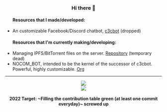 <div align="center">
  <h3>Hi there 👋</h3>
  <ul align="left">
    <h4>Resources that I made/developed:</h4>
    <li>An customizable Facebook/Discord chatbot, <a href="https://github.com/c3cbot/c3c-0x">c3cbot</a> (dropped)</li>
  </ul>
  <ul align="left">
    <h4>Resources that I'm currently making/developing:</h4>
    <li>Managing IPFS/BitTorrent files on the server. <a href="https://github.com/BadAimWeeb/file-sharing-manager">Repository</a> (temporary dead)</li>
    <li>NOCOM_BOT, intended to be the kernel of the successor of c3cbot. Powerful, highly customizable. <a href="https://github.com/NOCOM-BOT">Org</a></li>
    <!--<li>Transcode videos using multiple worker clients. <a href="https://github.com/BadAimWeeb/distributed-transcoding-server">Server</a> | <a href="https://github.com/BadAimWeeb/distributed-transcoding-client">Client</a></li>
    <li><a href="https://github.com/BadAimWeeb/facebook-self">Facebook self-bot interface? [WIP]</a></li>-->
  </ul>
  <hr>
  <a href="https://github.com/anuraghazra/github-readme-stats">
      <img src="https://github-readme-stats.vercel.app/api?username=BadAimWeeb&show_icons=true&theme=tokyonight&count_private=true">
  </a><br>
  <a href="https://github.com/anuraghazra/github-readme-stats">
      <img src="https://github-readme-stats.vercel.app/api//top-langs?username=BadAimWeeb&show_icons=true&theme=tokyonight&count_private=true&langs_count=10&layout=compact">
  </a><br>
  <br>
  <b>2022 Target: ~Filling the contribution table green (at least one commit everyday)~ screwed up</b><br>
</div>

<!--
- 🔭 I’m currently working on ...
- 🌱 I’m currently learning ...
- 👯 I’m looking to collaborate on ...
- 🤔 I’m looking for help with ...
- 💬 Ask me about ...
- 📫 How to reach me: ...
- 😄 Pronouns: ...
- ⚡ Fun fact: ...
-->
